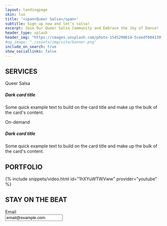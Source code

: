 ```yaml
---
layout: landingpage
skin: lux
title: '<span>Queer Salsa</span>'
subtitle: Sign up now and let's salsa!
excerpt: Join Our Queer Salsa Community and Embrace the Joy of Dance!
header_type: splash
header_img: "https://images.unsplash.com/photo-1545290614-5ceedf604139?ixlib=rb-1.2.1&ixid=eyJhcHBfaWQiOjEyMDd9&auto=format&fit=crop&w=1200&q=60"
#og_image: "./assets/img/site/banner.png"
include_on_search: true
show_sociallinks: false
---
```


<section class="section-services row d-block mt-md-7 mb-md-7" id="#services">
  <h1 class="text-center mt-md-7 mb-md-7">SERVICES</h1>
  <div class="d-inline-block d-md-inline-flex text-primary text-center">
    <div class="card border-dark mb-3 mr-md-3">
        <div class="card-header">Queer Salsa</div>
        <div class="card-body">
          <h5 class="card-title">Dark card title</h5>
          <p class="card-text">Some quick example text to build on the card title and make up the bulk of the card's content.</p>
        </div>
    </div>
    <div class="card border-dark mb-3">
        <div class="card-header">On-demand</div>
        <div class="card-body">
          <h5 class="card-title">Dark card title</h5>
          <p class="card-text">Some quick example text to build on the card title and make up the bulk of the card's content.</p>
        </div>
    </div>
  </div>
</section>

<section class="row d-block mt-md-7 mb-md-7" id="portfolio">
  <h1 class="text-center mt-md-7 mb-md-7">PORTFOLIO</h1>
  {% include snippets/video.html id="1hXYuWTWVww" provider="youtube" %}
</section>

<section class="row d-block mt-md-7 mb-md-7" id="newsletter">
  <h1 class="text-center mt-md-7 mb-md-7">STAY ON THE BEAT</h1>
  <form>
      <div class="form-group d-flex">
          <label for="staticEmail" class="col-sm-2 col-form-label">Email</label>
          <div class="col-sm-10">
            <input type="text" readonly id="staticEmail" value="email@example.com">
          </div>
      </div>
  </form>
</section>